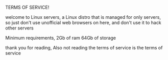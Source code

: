 TERMS OF SERVICE!

welcome to Linux servers, a Linux distro that is managed for only servers, so just don't use unofficial web browsers on here, and don't use it to hack other servers

Minimum requirements,
2Gb of ram
64Gb of storage

thank you for reading, Also not reading the terms of service is the terms of service
